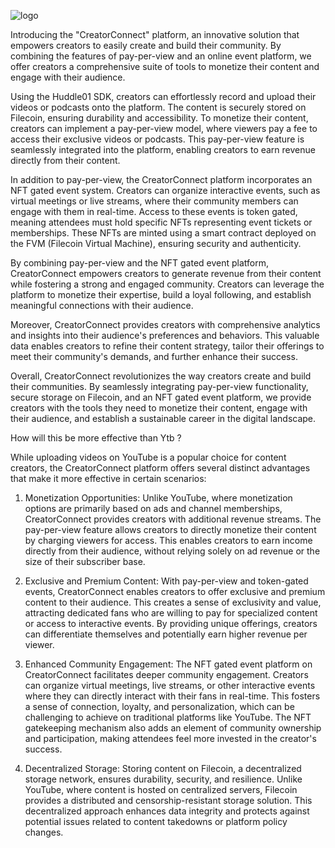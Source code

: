 ![logo](https://user-images.githubusercontent.com/95926324/235373288-1b9639aa-e9cb-4b9b-ba8d-2bd8310fe3be.png)

Introducing the "CreatorConnect" platform, an innovative solution that empowers creators to easily create and build their community. By combining the features of pay-per-view and an online event platform, we offer creators a comprehensive suite of tools to monetize their content and engage with their audience.

Using the Huddle01 SDK, creators can effortlessly record and upload their videos or podcasts onto the platform. The content is securely stored on Filecoin, ensuring durability and accessibility. To monetize their content, creators can implement a pay-per-view model, where viewers pay a fee to access their exclusive videos or podcasts. This pay-per-view feature is seamlessly integrated into the platform, enabling creators to earn revenue directly from their content.

In addition to pay-per-view, the CreatorConnect platform incorporates an NFT gated event system. Creators can organize interactive events, such as virtual meetings or live streams, where their community members can engage with them in real-time. Access to these events is token gated, meaning attendees must hold specific NFTs representing event tickets or memberships. These NFTs are minted using a smart contract deployed on the FVM (Filecoin Virtual Machine), ensuring security and authenticity.

By combining pay-per-view and the NFT gated event platform, CreatorConnect empowers creators to generate revenue from their content while fostering a strong and engaged community. Creators can leverage the platform to monetize their expertise, build a loyal following, and establish meaningful connections with their audience.

Moreover, CreatorConnect provides creators with comprehensive analytics and insights into their audience's preferences and behaviors. This valuable data enables creators to refine their content strategy, tailor their offerings to meet their community's demands, and further enhance their success.

Overall, CreatorConnect revolutionizes the way creators create and build their communities. By seamlessly integrating pay-per-view functionality, secure storage on Filecoin, and an NFT gated event platform, we provide creators with the tools they need to monetize their content, engage with their audience, and establish a sustainable career in the digital landscape.

How will this be more effective than Ytb ?

While uploading videos on YouTube is a popular choice for content creators, the CreatorConnect platform offers several distinct advantages that make it more effective in certain scenarios:

1. Monetization Opportunities: Unlike YouTube, where monetization options are primarily based on ads and channel memberships, CreatorConnect provides creators with additional revenue streams. The pay-per-view feature allows creators to directly monetize their content by charging viewers for access. This enables creators to earn income directly from their audience, without relying solely on ad revenue or the size of their subscriber base.

2. Exclusive and Premium Content: With pay-per-view and token-gated events, CreatorConnect enables creators to offer exclusive and premium content to their audience. This creates a sense of exclusivity and value, attracting dedicated fans who are willing to pay for specialized content or access to interactive events. By providing unique offerings, creators can differentiate themselves and potentially earn higher revenue per viewer.

3. Enhanced Community Engagement: The NFT gated event platform on CreatorConnect facilitates deeper community engagement. Creators can organize virtual meetings, live streams, or other interactive events where they can directly interact with their fans in real-time. This fosters a sense of connection, loyalty, and personalization, which can be challenging to achieve on traditional platforms like YouTube. The NFT gatekeeping mechanism also adds an element of community ownership and participation, making attendees feel more invested in the creator's success.

4. Decentralized Storage: Storing content on Filecoin, a decentralized storage network, ensures durability, security, and resilience. Unlike YouTube, where content is hosted on centralized servers, Filecoin provides a distributed and censorship-resistant storage solution. This decentralized approach enhances data integrity and protects against potential issues related to content takedowns or platform policy changes.
